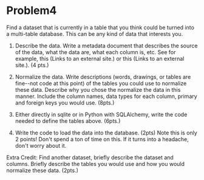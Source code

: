 # Problem4

Find a dataset that is currently in a table that you think could be turned into a multi-table database. This can be any kind of data that interests you.

1) Describe the data. Write a metadata document that describes the source of the data, what the data are, what each column is, etc. See for example, this (Links to an external site.) or this (Links to an external site.). (4 pts.)

 

2) Normalize the data. Write descriptions (words, drawings, or tables are fine--not code at this point) of the tables you could use to normalize these data. Describe why you chose the normalize the data in this manner. Include the column names, data types for each column, primary and foreign keys you would use. (8pts.)

 

3) Either directly in sqlite or in Python with SQLAlchemy, write the code needed to define the tables above. (6pts.)

 

4) Write the code to load the data into the database. (2pts) Note this is only 2 points! Don't spend a ton of time on this. If it turns into a headache, don't worry about it.

 

Extra Credit: Find another dataset, briefly describe the dataset and columns. Briefly describe the tables you would use and how you would normalize these data. (2pts.) 
